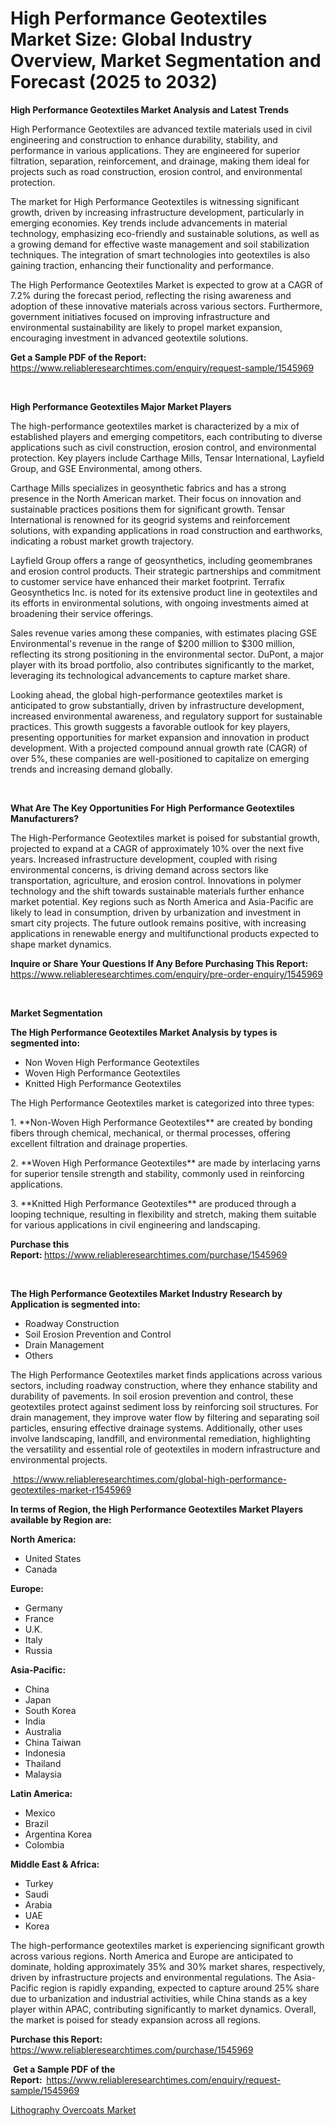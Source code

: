 <p><h1>High Performance Geotextiles Market Size: Global Industry Overview, Market Segmentation and Forecast (2025 to 2032)</h1></p><p><strong>High Performance Geotextiles Market Analysis and Latest Trends</strong></p>
<p><p>High Performance Geotextiles are advanced textile materials used in civil engineering and construction to enhance durability, stability, and performance in various applications. They are engineered for superior filtration, separation, reinforcement, and drainage, making them ideal for projects such as road construction, erosion control, and environmental protection. </p><p>The market for High Performance Geotextiles is witnessing significant growth, driven by increasing infrastructure development, particularly in emerging economies. Key trends include advancements in material technology, emphasizing eco-friendly and sustainable solutions, as well as a growing demand for effective waste management and soil stabilization techniques. The integration of smart technologies into geotextiles is also gaining traction, enhancing their functionality and performance. </p><p>The High Performance Geotextiles Market is expected to grow at a CAGR of 7.2% during the forecast period, reflecting the rising awareness and adoption of these innovative materials across various sectors. Furthermore, government initiatives focused on improving infrastructure and environmental sustainability are likely to propel market expansion, encouraging investment in advanced geotextile solutions.</p></p>
<p><strong>Get a Sample PDF of the Report:&nbsp;</strong> <a href="https://www.reliableresearchtimes.com/enquiry/request-sample/1545969?utm_campaign=2204&utm_medium=2&utm_source=Github&utm_content=ia&utm_term=01022025&utm_id=high-performance-geotextiles">https://www.reliableresearchtimes.com/enquiry/request-sample/1545969</a></p>
<p>&nbsp;</p>
<p><strong>High Performance Geotextiles Major Market Players</strong></p>
<p><p>The high-performance geotextiles market is characterized by a mix of established players and emerging competitors, each contributing to diverse applications such as civil construction, erosion control, and environmental protection. Key players include Carthage Mills, Tensar International, Layfield Group, and GSE Environmental, among others.</p><p>Carthage Mills specializes in geosynthetic fabrics and has a strong presence in the North American market. Their focus on innovation and sustainable practices positions them for significant growth. Tensar International is renowned for its geogrid systems and reinforcement solutions, with expanding applications in road construction and earthworks, indicating a robust market growth trajectory.</p><p>Layfield Group offers a range of geosynthetics, including geomembranes and erosion control products. Their strategic partnerships and commitment to customer service have enhanced their market footprint. Terrafix Geosynthetics Inc. is noted for its extensive product line in geotextiles and its efforts in environmental solutions, with ongoing investments aimed at broadening their service offerings.</p><p>Sales revenue varies among these companies, with estimates placing GSE Environmental's revenue in the range of $200 million to $300 million, reflecting its strong positioning in the environmental sector. DuPont, a major player with its broad portfolio, also contributes significantly to the market, leveraging its technological advancements to capture market share.</p><p>Looking ahead, the global high-performance geotextiles market is anticipated to grow substantially, driven by infrastructure development, increased environmental awareness, and regulatory support for sustainable practices. This growth suggests a favorable outlook for key players, presenting opportunities for market expansion and innovation in product development. With a projected compound annual growth rate (CAGR) of over 5%, these companies are well-positioned to capitalize on emerging trends and increasing demand globally.</p></p>
<p>&nbsp;</p>
<p><strong>What Are The Key Opportunities For High Performance Geotextiles Manufacturers?</strong></p>
<p><p>The High-Performance Geotextiles market is poised for substantial growth, projected to expand at a CAGR of approximately 10% over the next five years. Increased infrastructure development, coupled with rising environmental concerns, is driving demand across sectors like transportation, agriculture, and erosion control. Innovations in polymer technology and the shift towards sustainable materials further enhance market potential. Key regions such as North America and Asia-Pacific are likely to lead in consumption, driven by urbanization and investment in smart city projects. The future outlook remains positive, with increasing applications in renewable energy and multifunctional products expected to shape market dynamics.</p></p>
<p><strong>Inquire or Share Your Questions If Any Before Purchasing This Report:</strong> <a href="https://www.reliableresearchtimes.com/enquiry/pre-order-enquiry/1545969?utm_campaign=2204&utm_medium=2&utm_source=Github&utm_content=ia&utm_term=01022025&utm_id=high-performance-geotextiles">https://www.reliableresearchtimes.com/enquiry/pre-order-enquiry/1545969</a></p>
<p>&nbsp;</p>
<p><strong>Market Segmentation</strong></p>
<p><strong>The High Performance Geotextiles Market Analysis by types is segmented into:</strong></p>
<p><ul><li>Non Woven High Performance Geotextiles</li><li>Woven High Performance Geotextiles</li><li>Knitted High Performance Geotextiles</li></ul></p>
<p><p>The High Performance Geotextiles market is categorized into three types: </p><p>1. **Non-Woven High Performance Geotextiles** are created by bonding fibers through chemical, mechanical, or thermal processes, offering excellent filtration and drainage properties.</p><p>2. **Woven High Performance Geotextiles** are made by interlacing yarns for superior tensile strength and stability, commonly used in reinforcing applications.</p><p>3. **Knitted High Performance Geotextiles** are produced through a looping technique, resulting in flexibility and stretch, making them suitable for various applications in civil engineering and landscaping.</p></p>
<p><strong>Purchase this Report:&nbsp;</strong><a href="https://www.reliableresearchtimes.com/purchase/1545969?utm_campaign=2204&utm_medium=2&utm_source=Github&utm_content=ia&utm_term=01022025&utm_id=high-performance-geotextiles">https://www.reliableresearchtimes.com/purchase/1545969</a></p>
<p>&nbsp;</p>
<p><strong>The High Performance Geotextiles Market Industry Research by Application is segmented into:</strong></p>
<p><ul><li>Roadway Construction</li><li>Soil Erosion Prevention and Control</li><li>Drain Management</li><li>Others</li></ul></p>
<p><p>The High Performance Geotextiles market finds applications across various sectors, including roadway construction, where they enhance stability and durability of pavements. In soil erosion prevention and control, these geotextiles protect against sediment loss by reinforcing soil structures. For drain management, they improve water flow by filtering and separating soil particles, ensuring effective drainage systems. Additionally, other uses involve landscaping, landfill, and environmental remediation, highlighting the versatility and essential role of geotextiles in modern infrastructure and environmental projects.</p></p>
<p><a href="https://www.reliableresearchtimes.com/global-high-performance-geotextiles-market-r1545969?utm_campaign=2204&utm_medium=2&utm_source=Github&utm_content=ia&utm_term=01022025&utm_id=high-performance-geotextiles">&nbsp;https://www.reliableresearchtimes.com/global-high-performance-geotextiles-market-r1545969</a></p>
<p><strong>In terms of Region, the High Performance Geotextiles Market Players available by Region are:</strong></p>
<p>
    <p> <strong> North America: </strong>
        <ul>
            <li>United States</li>
            <li>Canada</li>
        </ul>
        </p> 
    <p> <strong> Europe: </strong>
        <ul>
            <li>Germany</li>
            <li>France</li>
            <li>U.K.</li>
            <li>Italy</li>
            <li>Russia</li>
        </ul>
        </p> 
    <p> <strong> Asia-Pacific: </strong>
        <ul>
            <li>China</li>
            <li>Japan</li>
            <li>South Korea</li>
            <li>India</li>
            <li>Australia</li>
            <li>China Taiwan</li>
            <li>Indonesia</li>
            <li>Thailand</li>
            <li>Malaysia</li>
        </ul>
        </p> 
    <p> <strong> Latin America: </strong>
        <ul>
            <li>Mexico</li>
            <li>Brazil</li>
            <li>Argentina Korea</li>
            <li>Colombia</li>
        </ul>
        </p> 
    <p> <strong> Middle East & Africa: </strong>
        <ul>
            <li>Turkey</li>
            <li>Saudi</li>
            <li>Arabia</li>
            <li>UAE</li>
            <li>Korea</li>
        </ul>
    </p>
    </p>
<p><p>The high-performance geotextiles market is experiencing significant growth across various regions. North America and Europe are anticipated to dominate, holding approximately 35% and 30% market shares, respectively, driven by infrastructure projects and environmental regulations. The Asia-Pacific region is rapidly expanding, expected to capture around 25% share due to urbanization and industrial activities, while China stands as a key player within APAC, contributing significantly to market dynamics. Overall, the market is poised for steady expansion across all regions.</p></p>
<p><strong>Purchase this Report: </strong><a href="https://www.reliableresearchtimes.com/purchase/1545969?utm_campaign=2204&utm_medium=2&utm_source=Github&utm_content=ia&utm_term=01022025&utm_id=high-performance-geotextiles">https://www.reliableresearchtimes.com/purchase/1545969</a></p>
<p>&nbsp;<strong>Get a Sample PDF of the Report:&nbsp;&nbsp;</strong><a href="https://www.reliableresearchtimes.com/enquiry/request-sample/1545969?utm_campaign=2204&utm_medium=2&utm_source=Github&utm_content=ia&utm_term=01022025&utm_id=high-performance-geotextiles">https://www.reliableresearchtimes.com/enquiry/request-sample/1545969</a></p>
<p><strong></strong></p>
<p><p><a href="https://github.com/tambraunrue691969/Market-Research-Report-List-1/blob/main/lithography-overcoats-market.md?utm_campaign=2204&utm_medium=2&utm_source=Github&utm_content=ia&utm_term=01022025&utm_id=high-performance-geotextiles">Lithography Overcoats Market</a></p></p>
